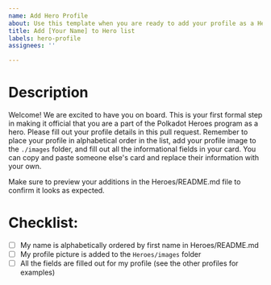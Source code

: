 ```yaml
---
name: Add Hero Profile
about: Use this template when you are ready to add your profile as a Hero to the repository.
title: Add [Your Name] to Hero list
labels: hero-profile
assignees: ''

---
```


# Description

Welcome! We are excited to have you on board. This is your first formal step in making it official that you are a part of the Polkadot Heroes program as a hero. Please fill out your profile details in this pull request. Remember to place your profile in alphabetical order in the list, add your profile image to the `./images` folder, and fill out all the informational fields in your card. You can copy and paste someone else's card and replace their information with your own.

Make sure to preview your additions in the Heroes/README.md file to confirm it looks as expected.

# Checklist:

- [ ] My name is alphabetically ordered by first name in Heroes/README.md
- [ ] My profile picture is added to the `Heroes/images` folder
- [ ] All the fields are filled out for my profile (see the other profiles for examples)